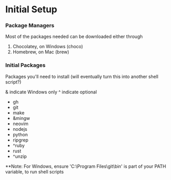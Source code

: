 # Initial Setup

### Package Managers
Most of the packages needed can be downloaded either through
1. Chocolatey, on Windows (choco)
2. Homebrew, on Mac (brew)

### Initial Packages
Packages you'll need to install (will eventually turn this into another shell script?)

& indicate Windows only
^ indicate optional

- gh
- git
- make
- &mingw
- neovim
- nodejs
- python
- ripgrep
- ^ruby
- rust
- ^unzip

**Note: For Windows, ensure 'C:\Program Files\git\bin' is part of your PATH variable, to run shell scripts

